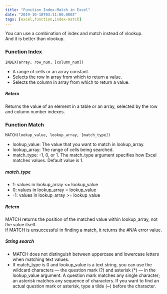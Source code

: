 ```yaml
---
title: "Function Index-Match in Excel"
date: "2019-10-18T03:11:00.000Z"
tags: [excel,function,index-match]
---
```


You can use a combination of index and match instead of vlookup.  
And it is better than vlookup.

### Function Index
```
INDEX(array, row_num, [column_num])
```
* A range of cells or an array constant.
* Selects the row in array from which to return a value.
* Selects the column in array from which to return a value.

##### Retern
Returns the value of an element in a table or an array, selected by the row and column number indexes.

### Function Match
```
MATCH(lookup_value, lookup_array, [match_type])
```
* lookup\_value: The value that you want to match in lookup\_array.
* lookup\_array: The range of cells being searched.
* match\_type: -1, 0, or 1. The match_type argument specifies how Excel matches values. Default value is 1.

##### match_type
* 1: values in lookup\_array <= lookup\_value
* 0: values in lookup\_array = lookup\_value
* -1: values in lookup\_array >= lookup\_value

##### Retern
MATCH returns the position of the matched value within lookup\_array, not the value itself.  
If MATCH is unsuccessful in finding a match, it returns the \#N/A error value.

##### String search
* MATCH does not distinguish between uppercase and lowercase letters when matching text values.
* If match\_type is 0 and lookup\_value is a text string, you can use the wildcard characters — the question mark (?) and asterisk (\*) — in the lookup_value argument. A question mark matches any single character; an asterisk matches any sequence of characters. If you want to find an actual question mark or asterisk, type a tilde (~) before the character.
